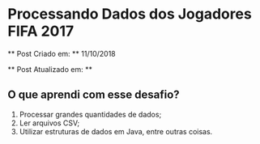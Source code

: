 # Processando Dados dos Jogadores FIFA 2017

** Post Criado em: ** 11/10/2018

** Post Atualizado em: ** 

## O que aprendi com esse desafio?

1. Processar grandes quantidades de dados;
2. Ler arquivos CSV;
3. Utilizar estruturas de dados em Java, entre outras coisas.